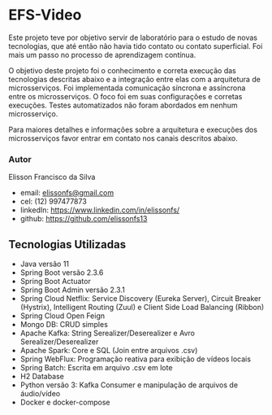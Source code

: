 # EFS-Video

Este projeto teve por objetivo servir de laboratório para o estudo de novas tecnologias, que até então não havia tido contato ou contato superficial. Foi mais um passo no processo de aprendizagem contínua.

O objetivo deste projeto foi o conhecimento e correta execução das tecnologias descritas abaixo e a integração entre elas com a arquitetura de microsserviços. Foi implementada comunicação síncrona e assíncrona entre os microsserviços. O foco foi em suas configurações e corretas execuções. Testes automatizados não foram abordados em nenhum microsserviço. 

Para maiores detalhes e informações sobre a arquitetura e execuções dos microsserviços favor entrar em contato nos canais descritos abaixo.

### Autor

Elisson Francisco da Silva
- email: elissonfs@gmail.com
- cel: (12) 997477873
- linkedIn: https://www.linkedin.com/in/elissonfs/
- github: https://github.com/elissonfs13

## Tecnologias Utilizadas

- Java versão 11
- Spring Boot versão 2.3.6
- Spring Boot Actuator
- Spring Boot Admin versão 2.3.1
- Spring Cloud Netflix: Service Discovery (Eureka Server), Circuit Breaker (Hystrix), Intelligent Routing (Zuul) e Client Side Load Balancing (Ribbon)
- Spring Cloud Open Feign
- Mongo DB: CRUD simples 
- Apache Kafka: String Serealizer/Deserealizer e Avro Serealizer/Deserealizer
- Apache Spark: Core e SQL (Join entre arquivos .csv)
- Spring WebFlux: Programação reativa para exibição de vídeos locais
- Spring Batch: Escrita em arquivo .csv em lote
- H2 Database
- Python versão 3: Kafka Consumer e manipulação de arquivos de áudio/vídeo
- Docker e docker-compose